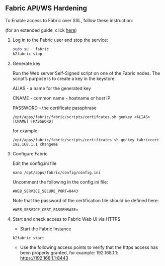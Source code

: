 ## Fabric API/WS Hardening

To Enable access to Fabric over SSL, follow these instruction:

(for an extended guide, click [here](https://support.k2view.com/Academy/articles/99_fabric_infras/devops/03_fabric_api_and_ui_hardening.html)) 

1. Log in to the Fabric user and stop the service:
	```bash
	sudo su - fabric
	k2fabric stop
	```
2. Generate key

	Run the Web server Self-Signed script on one of the Fabric nodes. The script’s purpose is to create a key in the keystore.
	
	ALIAS - a name for the generated key
	
	CNAME - common name - hostname or host IP
	
	PASSWORD - the certificate passphrase
	
	```
	/opt/apps/fabric/fabric/scripts/certifcates.sh genkey <ALIAS> [CNAME] [PASSWORD]
	```
	for example:
	```
	/opt/apps/fabric/fabric/scripts/certificates.sh genkey fabriccert 192.168.1.1 changeme
	```
3. Configure Fabric

	Edit the config.ini file
	```
	nano /opt/apps/fabric/config/config.ini
	```
	Uncomment the following in the config.ini file:
	```
	#WEB_SERVICE_SECURE_PORT=8443
	```
	Note that the password of the certification file should be defined here:
	```
	#WEB_SERVICE_CERT_PASSPHRASE=
	```
4. Start and check access to Fabric Web UI via HTTPS

	* Start the Fabric Instance
	```
	k2fabric start	
	```
	* Use the following access points to verify that the https access has been properly granted, for example: 192.168.1.1:
		https://192.168.1.1:8443
